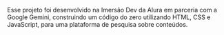 Esse projeto foi desenvolvido na Imersão Dev da Alura em parceria com a Google Gemini, construindo um código do zero
utilizando HTML, CSS e JavaScript, para uma plataforma de pesquisa sobre conteúdos.
